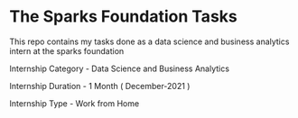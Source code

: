 # The Sparks Foundation Tasks
This repo contains my tasks done as a data science and business analytics intern at the sparks foundation

Internship Category - Data Science and Business Analytics

Internship Duration - 1 Month ( December-2021 )

Internship Type - Work from Home
